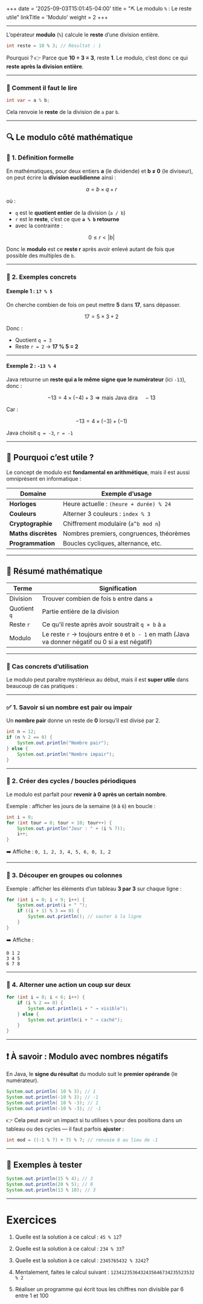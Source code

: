 +++
date = '2025-09-03T15:01:45-04:00'
title = "⛏️ Le modulo `%` : Le reste utile"
linkTitle = 'Modulo'
weight = 2
+++


---

L’opérateur **modulo** (`%`) calcule le **reste** d’une division entière.

```java
int reste = 10 % 3; // Résultat : 1
```

Pourquoi ?
👉 Parce que **10 ÷ 3 = 3**, reste **1**.
Le modulo, c’est donc ce qui **reste après la division entière**.

---

### 📘 Comment il faut le lire

```java
int var = a % b;
```

Cela renvoie le **reste** de la division de `a` par `b`.

---


## 🔍 Le modulo côté mathématique

### 📐 1. Définition formelle

En mathématiques, pour deux entiers **a** (le dividende) et **b ≠ 0** (le diviseur), on peut écrire la **division euclidienne** ainsi :

$$
a = b \times q + r
$$

où :

* `q` est le **quotient entier** de la division (`a / b`)
* `r` est le **reste**, c’est ce que **`a % b` retourne**
* avec la contrainte :

$$
0 \le r < |b|
$$

Donc le **modulo** est ce **reste r** après avoir enlevé autant de fois que possible des multiples de `b`.

---

### 🧮 2. Exemples concrets

#### Exemple 1 : `17 % 5`

On cherche combien de fois on peut mettre **5** dans **17**, sans dépasser.

$$
17 = 5 \times 3 + 2
$$

Donc :

* Quotient `q = 3`
* Reste `r = 2` → **17 % 5 = 2**

---

#### Exemple 2 : `-13 % 4`

Java retourne un **reste qui a le même signe que le numérateur** (ici `-13`), donc :

$$
-13 = 4 \times (-4) + 3 \Rightarrow \text{mais Java dira} \quad -13 % 4 = -1
$$

Car :

$$
-13 = 4 \times (-3) + (-1)
$$

Java choisit `q = -3`, `r = -1`

---

## 🧠 Pourquoi c’est utile ?

Le concept de modulo est **fondamental en arithmétique**, mais il est aussi omniprésent en informatique :

| Domaine             | Exemple d’usage                          |
| ------------------- | ---------------------------------------- |
| **Horloges**        | Heure actuelle : `(heure + durée) % 24`  |
| **Couleurs**        | Alterner 3 couleurs : `index % 3`        |
| **Cryptographie**   | Chiffrement modulaire (`a^b mod n`)      |
| **Maths discrètes** | Nombres premiers, congruences, théorèmes |
| **Programmation**   | Boucles cycliques, alternance, etc.      |

---

## 📌 Résumé mathématique

| Terme        | Signification                                                                                       | 
| ------------ | ----------------------------------------------------------------------------------------------------| 
| Division     | Trouver combien de fois `b` entre dans `a`                                                          | 
| Quotient `q` | Partie entière de la division                                                                       | 
| Reste `r`    | Ce qu’il reste après avoir soustrait `q × b` à `a`                                                  | 
| Modulo       | Le reste `r` → toujours entre `0` et `b - 1` en math (Java va donner négatif ou 0 si a est négatif) |


---

### 🎯 Cas concrets d’utilisation

Le modulo peut paraître mystérieux au début, mais il est **super utile** dans beaucoup de cas pratiques :

---

### ✅ 1. Savoir si un nombre est **pair ou impair**

Un **nombre pair** donne un reste de **0** lorsqu’il est divisé par 2.

```java
int n = 12;
if (n % 2 == 0) {
    System.out.println("Nombre pair");
} else {
    System.out.println("Nombre impair");
}
```

---

### 🔁 2. Créer des **cycles / boucles périodiques**

Le modulo est parfait pour **revenir à 0 après un certain nombre**.

Exemple : afficher les jours de la semaine (`0` à `6`) en boucle :

```java
int i = 0;
for (int tour = 0; tour < 10; tour++) {
    System.out.println("Jour : " + (i % 7));
    i++;
}
```

➡️ Affiche : `0, 1, 2, 3, 4, 5, 6, 0, 1, 2`

---

### 🧮 3. Découper en **groupes** ou **colonnes**

Exemple : afficher les éléments d’un tableau **3 par 3** sur chaque ligne :

```java
for (int i = 0; i < 9; i++) {
    System.out.print(i + " ");
    if ((i + 1) % 3 == 0) {
        System.out.println(); // sauter à la ligne
    }
}
```

➡️ Affiche :

```
0 1 2  
3 4 5  
6 7 8  
```

---

### 🧩 4. Alterner une action un coup sur deux

```java
for (int i = 0; i < 6; i++) {
    if (i % 2 == 0) {
        System.out.println(i + " → visible");
    } else {
        System.out.println(i + " → caché");
    }
}
```

---

## ❗ À savoir : Modulo avec nombres négatifs

En Java, le **signe du résultat** du modulo suit le **premier opérande** (le numérateur).

```java
System.out.println( 10 % 3); // 1
System.out.println(-10 % 3); // -1
System.out.println( 10 % -3); // 1
System.out.println(-10 % -3); // -1
```

👉 Cela peut avoir un impact si tu utilises `%` pour des positions dans un tableau ou des cycles — il faut parfois **ajuster** :

```java
int mod = ((-1 % 7) + 7) % 7; // renvoie 6 au lieu de -1
```

---

## 🧪 Exemples à tester

```java
System.out.println(15 % 4); // 3
System.out.println(20 % 5); // 0
System.out.println(13 % 10); // 3
```

---

# Exercices

1. Quelle est la solution à ce calcul : `45 % 12`?

1. Quelle est la solution à ce calcul : `234 % 33`?

1. Quelle est la solution à ce calcul : `2345765432 % 3242`?

1. Mentalement, faites le calcul suivant : `1234123536432435646734235523532 % 2` 

1. Réaliser un programme qui écrit tous les chiffres non divisible par 6 entre 1 et 100